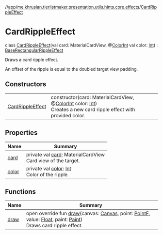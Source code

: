 //[app](../../../index.md)/[me.khruslan.tierlistmaker.presentation.utils.hints.core.effects](../index.md)/[CardRippleEffect](index.md)

# CardRippleEffect

class [CardRippleEffect](index.md)(val card: MaterialCardView, @[ColorInt](https://developer.android.com/reference/kotlin/androidx/annotation/ColorInt.html) val color: [Int](https://kotlinlang.org/api/latest/jvm/stdlib/kotlin/-int/index.html)) : [BaseRectangularRippleEffect](../-base-rectangular-ripple-effect/index.md)

Draws a card ripple effect.

An offset of the ripple is equal to the doubled target view padding.

## Constructors

| | |
|---|---|
| [CardRippleEffect](-card-ripple-effect.md) | constructor(card: MaterialCardView, @[ColorInt](https://developer.android.com/reference/kotlin/androidx/annotation/ColorInt.html) color: [Int](https://kotlinlang.org/api/latest/jvm/stdlib/kotlin/-int/index.html))<br>Creates a new card ripple effect with provided color. |

## Properties

| Name | Summary |
|---|---|
| [card](card.md) | private val [card](card.md): MaterialCardView<br>Card view of the target. |
| [color](color.md) | private val [color](color.md): [Int](https://kotlinlang.org/api/latest/jvm/stdlib/kotlin/-int/index.html)<br>Color of the ripple. |

## Functions

| Name | Summary |
|---|---|
| [draw](draw.md) | open override fun [draw](draw.md)(canvas: [Canvas](https://developer.android.com/reference/kotlin/android/graphics/Canvas.html), point: [PointF](https://developer.android.com/reference/kotlin/android/graphics/PointF.html), value: [Float](https://kotlinlang.org/api/latest/jvm/stdlib/kotlin/-float/index.html), paint: [Paint](https://developer.android.com/reference/kotlin/android/graphics/Paint.html))<br>Draws card ripple effect. |
